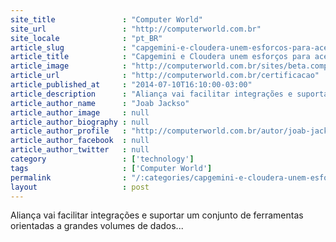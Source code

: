 ```yaml
---
site_title               : "Computer World"
site_url                 : "http://computerworld.com.br"
site_locale              : "pt_BR"
article_slug             : "capgemini-e-cloudera-unem-esforcos-para-acelerar-big-data"
article_title            : "Capgemini e Cloudera unem esforços para acelerar Big Data"
article_image            : "http://computerworld.com.br/sites/beta.computerworld.com.br/files/news_articles/logo_hadoop_625.jpg"
article_url              : "http://computerworld.com.br/certificacao"
article_published_at     : "2014-07-10T16:10:00-03:00"
article_description      : "Aliança vai facilitar integrações e suportar um conjunto de ferramentas orientadas a grandes volumes de dados..."
article_author_name      : "Joab Jackso"
article_author_image     : null
article_author_biography : null
article_author_profile   : "http://computerworld.com.br/autor/joab-jackson"
article_author_facebook  : null
article_author_twitter   : null
category                 : ['technology']
tags                     : ['Computer World']
permalink                : "/:categories/capgemini-e-cloudera-unem-esforcos-para-acelerar-big-data/"
layout                   : post
---
```


Aliança vai facilitar integrações e suportar um conjunto de ferramentas orientadas a grandes volumes de dados...
